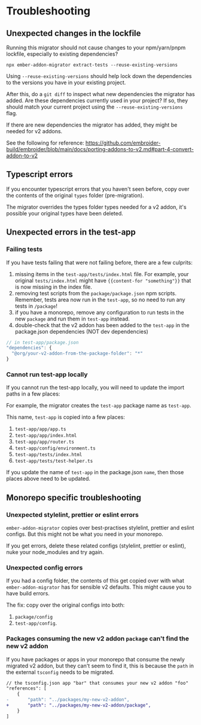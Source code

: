 # Troubleshooting

## Unexpected changes in the lockfile

Running this migrator should not cause changes to your npm/yarn/pnpm lockfile, especially to existing dependencies?

```
npx ember-addon-migrator extract-tests --reuse-existing-versions
```

Using `--reuse-existing-versions` should help lock down the dependencies to the versions you have in your existing project.

After this, do a `git diff` to inspect what new dependencies the migrator has added. Are these dependencies currently used in your project? If so, they should match your current project using the `--reuse-existing-versions` flag.

If there are new dependencies the migrator has added, they might be needed for v2 addons.

See the following for reference: https://github.com/embroider-build/embroider/blob/main/docs/porting-addons-to-v2.md#part-4-convert-addon-to-v2


## Typescript errors

If you encounter typescript errors that you haven't seen before, copy over the contents of the original `types` folder (pre-migration). 

The migrator overrides the types folder types needed for a v2 addon, it's possible your original types have been deleted. 


## Unexpected errors in the test-app

### Failing tests

If you have tests failing that were not failing before, there are a few culprits:

1. missing items in the `test-app/tests/index.html` file. For example, your original `tests/index.html` might have `{{content-for "something"}}` that is now missing in the index file.
2. removing test scripts from the `package/package.json` npm scripts. Remember, tests area now run in the `test-app`, so no need to run any tests in `/package`!
3. if you have a monorepo, remove any configuration to run tests in the new `package` and run them in `test-app` instead. 
4. double-check that the v2 addon has been added to the `test-app` in the package.json dependencies (NOT dev dependencies)

```js
// in test-app/package.json
"dependencies": {
  "@org/your-v2-addon-from-the-package-folder": "*"
}
```

### Cannot run test-app locally

If you cannot run the test-app locally, you will need to update the import paths in a few places:

For example, the migrator creates the `test-app` package name as `test-app`.

This name, `test-app` is copied into a few places:

1. `test-app/app/app.ts`
2. `test-app/app/index.html`
3. `test-app/app/router.ts`
4. `test-app/config/environment.ts`
5. `test-app/tests/index.html`
6. `test-app/tests/test-helper.ts`

If you update the name of `test-app` in the package.json `name`, then those places above need to be updated.

## Monorepo specific troubleshooting

### Unexpected stylelint, prettier or eslint errors

`ember-addon-migrator` copies over best-practises stylelint, prettier and eslint configs. But this might not be what you need in your monorepo.

If you get errors, delete these related configs (stylelint, prettier or eslint), nuke your node_modules and try again.

### Unexpected config errors

If you had a config folder, the contents of this get copied over with what `ember-addon-migrator` has for sensible v2 defaults. This might cause you to have build errors.

The fix: copy over the original configs into both:

1. `package/config`
2. `test-app/config`.

### Packages consuming the new v2 addon `package` can't find the new v2 addon

If you have packages or apps in your monorepo that consume the newly migrated v2 addon, but they can't seem to find it, this is because the `path` in the external `tsconfig` needs to be migrated.

```diff
// the tsconfig.json app "bar" that consumes your new v2 addon "foo"
"references": [
    {
-       "path": "../packages/my-new-v2-addon", 
+       "path": "../packages/my-new-v2-addon/package", 
    }
]
```




